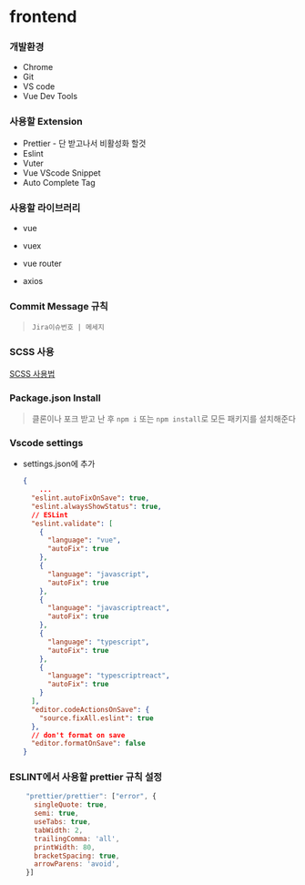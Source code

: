 # frontend

### 개발환경

- Chrome
- Git
- VS code
- Vue Dev Tools



### 사용할 Extension

- Prettier - 단 받고나서 비활성화 할것
- Eslint
- Vuter
- Vue VScode Snippet
- Auto Complete Tag



### 사용할 라이브러리

- vue

- vuex
- vue router
- axios

  

### Commit Message 규칙

>  `Jira이슈번호 | 메세지`



### SCSS 사용

[SCSS 사용법](https://sass-lang.com/guide)



### Package.json Install

> 클론이나 포크 받고 난 후 `npm i` 또는 `npm install`로 모든 패키지를 설치해준다



### Vscode settings

- settings.json에 추가

  ```json
  {
      ...
    "eslint.autoFixOnSave": true,
    "eslint.alwaysShowStatus": true,
    // ESLint
    "eslint.validate": [
      {
        "language": "vue",
        "autoFix": true
      },
      {
        "language": "javascript",
        "autoFix": true
      },
      {
        "language": "javascriptreact",
        "autoFix": true
      },
      {
        "language": "typescript",
        "autoFix": true
      },
      {
        "language": "typescriptreact",
        "autoFix": true
      }
    ],
    "editor.codeActionsOnSave": {
      "source.fixAll.eslint": true
    },
    // don't format on save
    "editor.formatOnSave": false
  }
  ```




### ESLINT에서 사용할 prettier 규칙 설정

```js
    "prettier/prettier": ["error", {
      singleQuote: true,
      semi: true,
      useTabs: true,
      tabWidth: 2,
      trailingComma: 'all',
      printWidth: 80,
      bracketSpacing: true,
      arrowParens: 'avoid',
    }]
```
